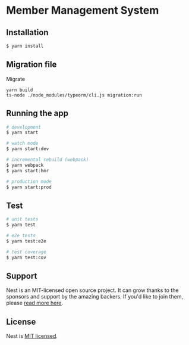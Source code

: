 # Member Management System

## Installation

```bash
$ yarn install
```

## Migration file
Migrate

```shell script
yarn build
ts-node ./node_modules/typeorm/cli.js migration:run
```

## Running the app

```bash
# development
$ yarn start

# watch mode
$ yarn start:dev

# incremental rebuild (webpack)
$ yarn webpack
$ yarn start:hmr

# production mode
$ yarn start:prod
```

## Test

```bash
# unit tests
$ yarn test

# e2e tests
$ yarn test:e2e

# test coverage
$ yarn test:cov
```

## Support

Nest is an MIT-licensed open source project. It can grow thanks to the sponsors and support by the amazing backers. If you'd like to join them, please [read more here](https://docs.nestjs.com/support).

## License

  Nest is [MIT licensed](LICENSE).
